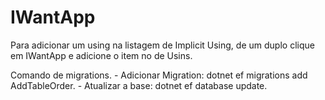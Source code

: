 # IWantApp

Para adicionar um using na listagem de Implicit Using, de um duplo clique em IWantApp e adicione o item no <ItemGroup> de Usins.

Comando de migrations.
	- Adicionar Migration: dotnet ef migrations add AddTableOrder.
	- Atualizar a base: dotnet ef database update.